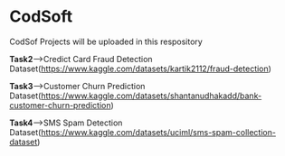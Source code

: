 # CodSoft
CodSof Projects will be uploaded in this respository 

**Task2**-->Credict Card Fraud Detection Dataset(https://www.kaggle.com/datasets/kartik2112/fraud-detection)

**Task3**-->Customer Churn Prediction  Dataset(https://www.kaggle.com/datasets/shantanudhakadd/bank-customer-churn-prediction)

**Task4**-->SMS Spam Detection  Dataset(https://www.kaggle.com/datasets/uciml/sms-spam-collection-dataset)

